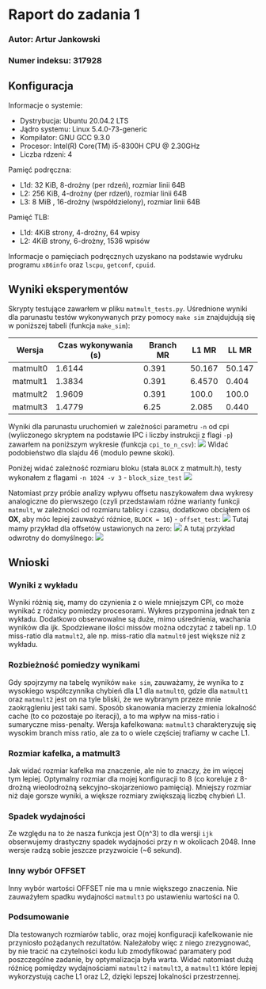 # Raport do zadania 1 

### Autor: Artur Jankowski
### Numer indeksu: 317928

Konfiguracja
---

Informacje o systemie:

 * Dystrybucja: Ubuntu 20.04.2 LTS
 * Jądro systemu: Linux 5.4.0-73-generic
 * Kompilator: GNU GCC 9.3.0
 * Procesor: Intel(R) Core(TM) i5-8300H CPU @ 2.30GHz
 * Liczba rdzeni: 4

Pamięć podręczna:

 * L1d: 32 KiB, 8-drożny (per rdzeń), rozmiar linii 64B
 * L2: 256 KiB, 4-drożny (per rdzeń), rozmiar linii 64B
 * L3: 8 MiB , 16-drożny (współdzielony), rozmiar linii 64B

Pamięć TLB:

 * L1d: 4KiB strony, 4-drożny, 64 wpisy
 * L2: 4KiB strony, 6-drożny, 1536 wpisów

Informacje o pamięciach podręcznych uzyskano na podstawie wydruku programu
`x86info` oraz `lscpu`, `getconf`,  `cpuid`.

Wyniki eksperymentów
---

Skrypty testujące zawarłem w pliku `matmult_tests.py`.
Uśrednione wyniki dla parunastu testów wykonywanych przy pomocy `make sim` znajdujdują się w poniższej tabeli (funkcja `make_sim`):

| Wersja    | Czas wykonywania (s) | Branch MR | L1 MR   | LL MR   |
| --- | -------------------- | --------- | ------- | ------- |
| matmult0    | 1.6144               | 0.391     | 50.167 | 50.147  |
| matmult1    | 1.3834               | 0.391     | 6.4570  | 0.404   |
| matmult2    | 1.9609              | 0.391     | 100.0  | 100.0   |
| matmult3    | 1.4779               | 6.25   | 2.085   | 0.440   |


Wyniki dla parunastu uruchomień w zależności parametru `-n` od cpi (wyliczonego skryptem na podstawie IPC i liczby instrukcji z flagi `-p`) zawarłem na poniższym wykresie (funkcja `cpi_to_n_csv`):
![](https://i.imgur.com/GqqjMP6.png)
Widać podobieństwo dla slajdu 46 (modulo pewne skoki).

Poniżej widać zależność rozmiaru bloku (stała `BLOCK` z matmult.h), testy wykonałem z flagami `-n 1024 -v 3` - `block_size_test`
![](https://i.imgur.com/qP8VGAN.png)

Natomiast przy próbie analizy wpływu offsetu naszykowałem dwa wykresy analogiczne do pierwszego (czyli przedstawiam różne warianty funkcji `matmult`, w zależności od rozmiaru tablicy i czasu, dodatkowo obciąłem oś **OX**, aby móc lepiej zauważyć różnice, `BLOCK = 16`) - `offset_test`:
![](https://i.imgur.com/AZIZbbB.png)
Tutaj mamy przykład dla offsetów ustawionych na zero:
![](https://i.imgur.com/gRMsCUu.png)
A tutaj przykład odwrotny do domyślnego:
![](https://i.imgur.com/e96rzV4.png)


Wnioski
---
### Wyniki z wykładu
Wyniki różnią się, mamy do czynienia z o wiele mniejszym CPI, co może wynikać z różnicy pomiedzy procesorami. Wykres przypomina jednak ten z wykładu. Dodatkowo obserwowalne są duże, mimo uśrednienia, wachania wyników dla ijk. Spodziewane ilości missów można odczytać z tabeli np. 1.0 miss-ratio dla `matmult2`, ale np. miss-ratio dla `matmult0` jest większe niż z wykładu.

### Rozbieżność pomiedzy wynikami
Gdy spojrzymy na tabelę wyników `make sim`, zauważamy, że wynika to z wysokiego współczynnika chybień dla L1 dla `matmult0`, gdzie dla `matmult1` oraz `matmult2` jest on na tyle bliski, że we wybranym przeze mnie zaokrągleniu jest taki sami.
Sposób skanowania macierzy zmienia lokalność cache (to co pozostaje po iteracji), a to ma wpływ na miss-ratio i sumaryczne miss-penalty.
Wersja kafelkowana: `matmult3` charakteryzuję się wysokim branch miss ratio, ale za to o wiele częściej trafiamy w cache L1.

### Rozmiar kafelka, a matmult3
Jak widać rozmiar kafelka ma znaczenie, ale nie to znaczy, że im więcej tym lepiej. Optymalny rozmiar dla mojej konfiguracji to 8 (co koreluje z 8-drożną wieolodrożną sekcyjno-skojarzeniowo pamięcią). Mniejszy rozmiar niż daje gorsze wyniki, a większe rozmiary zwiększają liczbę chybień L1.

### Spadek wydajności
Ze względu na to że nasza funkcja jest O(n^3) to dla wersji `ijk` obserwujemy drastyczny spadek wydajności przy n w okolicach 2048. Inne wersje radzą sobie jeszcze przyzwoicie (~6 sekund).

### Inny wybór OFFSET
Inny wybór wartości OFFSET nie ma u mnie większego znaczenia. Nie zauważyłem spadku wydajności `matmult3` po ustawieniu wartości na 0.

### Podsumowanie
Dla testowanych rozmiarów tablic, oraz mojej konfiguracji kafelkowanie nie przyniosło pożądanych rezultatów. Należałoby więc z niego zrezygnować, by nie tracić na czytelności kodu lub zmodyfikować paramatery pod poszczególne zadanie, by optymalizacja była warta. Widać natomiast dużą różnicę pomiędzy wydajnościami `matmult2` i `matmult3`, a `matmult1` które lepiej wykorzystują cache L1 oraz L2, dzięki lepszej lokalności przestrzennej.